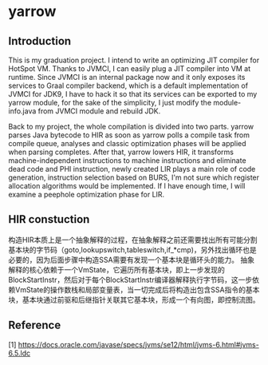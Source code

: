 # yarrow

## Introduction
This is my graduation project. I intend to write an optimizing JIT compiler for HotSpot VM. Thanks to JVMCI, I can easily plug a JIT compiler into VM at runtime. Since JVMCI is an internal package now and it only exposes its services to Graal compiler backend, which is a default implementation of JVMCI for JDK9, I have to hack it so that its services can be exported to my yarrow module, for the sake of the simplicity, I just modify the module-info.java from JVMCI module and rebuild JDK.

Back to my project, the whole compilation is divided into two parts. yarrow parses Java bytecode to HIR as soon as yarrow polls a compile task from compile queue, analyses and classic optimization phases will be applied when parsing completes. After that, yarrow lowers HIR, it transforms machine-independent instructions to machine instructions and eliminate dead code and PHI instruction, newly created LIR plays a main role of code generation, instruction selection based on BURS, I'm not sure which register allocation algorithms would be implemented. If I have enough time, I will examine a peephole optimization phase for LIR.


## HIR constuction
构造HIR本质上是一个抽象解释的过程，在抽象解释之前还需要找出所有可能分割基本块的字节码（goto,lookupswitch,tableswitch,if_*cmp)，另外找出循环也是必要的，因为后面步骤中构造SSA需要有发现一个基本块是循环头的能力。
抽象解释的核心依赖于一个VmState，它遍历所有基本块，即上一步发现的BlockStartInstr，然后对于每个BlockStartInstr编译器解释执行字节码，这一步依赖VmState的操作数栈和局部变量表，当一切完成后将构造出包含SSA指令的基本块，基本块通过前驱和后继指针关联其它基本块，形成一个有向图，即控制流图。

## Reference 
[1] https://docs.oracle.com/javase/specs/jvms/se12/html/jvms-6.html#jvms-6.5.ldc
